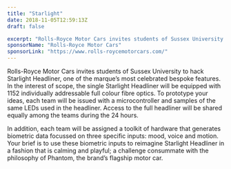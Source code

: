 ```yaml
---
title: "Starlight"
date: 2018-11-05T12:59:13Z
draft: false

excerpt: "Rolls-Royce Motor Cars invites students of Sussex University to hack Starlight Headliner, one of the marque’s most celebrated bespoke features."
sponsorName: "Rolls-Royce Motor Cars"
sponsorLink: "https://www.rolls-roycemotorcars.com/"
---
```


Rolls-Royce Motor Cars invites students of Sussex University to hack Starlight Headliner, one of the marque’s most celebrated bespoke features. In the interest of scope, the single Starlight Headliner will be equipped with 1152 individually addressable full colour fibre optics. To prototype your ideas, each team will be issued with a microcontroller and samples of the same LEDs used in the headliner. Access to the full headliner will be shared equally among the teams during the 24 hours.

In addition, each team will be assigned a toolkit of hardware that generates biometric data focussed on three specific inputs: mood, voice and motion. Your brief is to use these biometric inputs to reimagine Starlight Headliner in a fashion that is calming and playful; a challenge consummate with the philosophy of Phantom, the brand’s flagship motor car.